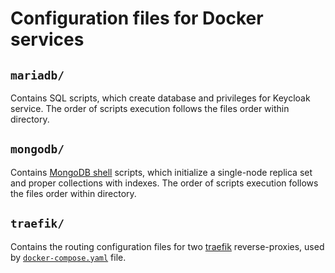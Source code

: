 # Configuration files for Docker services

## `mariadb/`

Contains SQL scripts, which create database and privileges for Keycloak service. The order of
scripts execution follows the files order within directory.

## `mongodb/`

Contains [MongoDB shell][mongodb-shell] scripts, which initialize a single-node replica set and
proper collections with indexes. The order of scripts execution follows the files order within
directory.

## `traefik/`

Contains the routing configuration files for two [traefik][traefik] reverse-proxies, used by
[`docker-compose.yaml`][docker-compose.yaml] file.

[mongodb-shell]: https://docs.mongodb.com/v5.0/reference/program/mongo/

[traefik]: https://doc.traefik.io/traefik/

[docker-compose.yaml]: ../docker-compose.yaml
